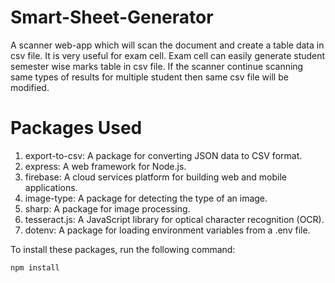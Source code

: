 # Smart-Sheet-Generator

A scanner web-app which will scan the document and create a table data in csv file. It is very useful for exam cell. Exam cell can easily generate student semester wise marks table in csv file. If the scanner continue scanning same types of results for multiple student then same csv file will be modified.

# Packages Used

1. export-to-csv: A package for converting JSON data to CSV format.
2. express: A web framework for Node.js.
3. firebase: A cloud services platform for building web and mobile applications.
4. image-type: A package for detecting the type of an image.
5. sharp: A package for image processing.
6. tesseract.js: A JavaScript library for optical character recognition (OCR).
7. dotenv: A package for loading environment variables from a .env file.

To install these packages, run the following command:

```
npm install
```
